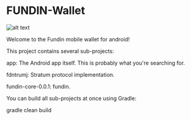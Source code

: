 # FUNDIN-Wallet

![alt text](https://cdn.discordapp.com/attachments/515102729493020672/531339010065432631/logo-white.png)

Welcome to the Fundin mobile wallet for android!


This project contains several sub-projects:

app: The Android app itself. This is probably what you're searching for.

fdntrumj: Stratum protocol implementation.

fundin-core-0.0.1: fundin.

You can build all sub-projects at once using Gradle:

gradle clean build
